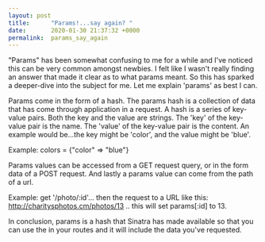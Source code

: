 ```yaml
---
layout: post
title:      "Params!...say again? "
date:       2020-01-30 21:37:32 +0000
permalink:  params_say_again
---
```


"Params" has been somewhat confusing to me for a while and I've noticed this can be very common  amongst newbies.  I felt like I wasn't really finding an answer that made it clear as to what params meant.  So this has sparked a deeper-dive into the subject for me.  Let me explain 'params' as best I can.

Params come in the form of a hash.  The params hash is a collection of data that has come through application in a request.  A hash is a series of key-value pairs. Both the key and the value are strings.   The 'key' of the key-value pair is the name.  The 'value' of the key-value pair is the content.  An example would be...the key might be 'color', and the value might be 'blue'.

Example:  colors = {"color" => "blue"}

Params values can be accessed from a GET request query, or in the form data of a POST request.  And lastly a params value can come from the path of a url.

Example:  get '/photo/:id'... then the request to a URL like this:  http://charitysphotos.cm/photos/13 .. this will set 
params[:id] to 13.

In conclusion, params is a hash that Sinatra has made available so that you can use the in your routes and it will include the data you've requested.

